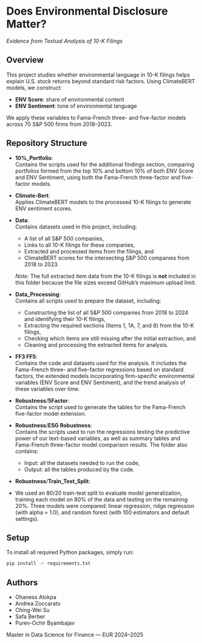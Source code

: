 # Does Environmental Disclosure Matter?  
*Evidence from Textual Analysis of 10-K Filings*

## Overview

This project studies whether environmental language in 10-K filings helps explain U.S. stock returns beyond standard risk factors. Using ClimateBERT models, we construct:  
- **ENV Score**: share of environmental content  
- **ENV Sentiment**: tone of environmental language  

We apply these variables to Fama-French three- and five-factor models across 70 S&P 500 firms from 2018–2023.

## Repository Structure

- **10%_Portfolio**:  
Contains the scripts used for the additional findings section, comparing portfolios formed from the top 10% and bottom 10% of both ENV Score and ENV Sentiment, using both the Fama-French three-factor and five-factor models.

- **Climate-Bert**:  
  Applies ClimateBERT models to the processed 10-K filings to generate ENV sentiment scores.

- **Data**:  
  Contains datasets used in this project, including:  
  - A list of all S&P 500 companies,  
  - Links to all 10-K filings for these companies,  
  - Extracted and processed items from the filings, and  
  - ClimateBERT scores for the intersecting S&P 500 companies from 2018 to 2023.  

  *Note:* The full extracted item data from the 10-K filings is **not** included in this folder because the file sizes exceed GitHub’s maximum upload limit.

- **Data_Processing**:  
  Contains all scripts used to prepare the dataset, including:  
  - Constructing the list of all S&P 500 companies from 2018 to 2024 and identifying their 10-K filings,  
  - Extracting the required sections (Items 1, 1A, 7, and 8) from the 10-K filings,  
  - Checking which items are still missing after the initial extraction, and  
  - Cleaning and processing the extracted items for analysis.

- **FF3 FF5**:  
Contains the code and datasets used for the analysis. It includes the Fama-French three- and five-factor regressions based on standard factors, the extended models incorporating firm-specific environmental variables (ENV Score and ENV Sentiment), and the trend analysis of these variables over time.
  
- **Robustness**/**5Factor**:  
  Contains the script used to generate the tables for the Fama-French five-factor model extension.
  
- **Robustness**/**ESG Robustness**:  
  Contains the scripts used to run the regressions testing the predictive power of our text-based variables, as well as summary tables and Fama-French three-factor model comparison results. The folder also contains:
  - Input: all the datasets needed to run the code,
  - Output: all the tables produced by the code.

- **Robustness**/**Train_Test_Split**:
- We used an 80/20 train-test split to evaluate model generalization, training each model on 80% of the data and testing on the remaining 20%. Three models were compared: linear regression, ridge regression (with alpha = 1.0), and random forest (with 100 estimators and default settings).

## Setup

To install all required Python packages, simply run:

```bash
pip install -r requirements.txt
```

## Authors

- Ohaness Alokpa  
- Andrea Zoccarato  
- Ching-Wei Su  
- Safa Berber  
- Purev-Ochir Byambajav  

Master in Data Science for Finance — EUR 2024–2025

